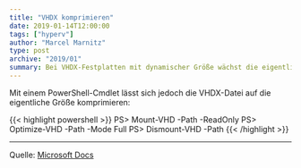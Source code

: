 ```yaml
---
title: "VHDX komprimieren"
date: 2019-01-14T12:00:00
tags: ["hyperv"]
author: "Marcel Marnitz"
type: post
archive: "2019/01"
summary: Bei VHDX-Festplatten mit dynamischer Größe wächst die eigentliche Größe auf dem Datenträger mit der Belegung der virtuellen Festplatte. Löscht man Dateien in der virtuellen Festplatte, wird der Speicherplatz jedoch nicht auf dem Host-Betriebssystem freigegeben (die VHDX-Datei wird nicht kleiner).
---
```


Mit einem PowerShell-Cmdlet lässt sich jedoch die VHDX-Datei auf die eigentliche Größe komprimieren:

{{< highlight powershell >}}
PS> Mount-VHD -Path <VHDX-Datei> -ReadOnly
PS> Optimize-VHD -Path <VHDX-Datei> -Mode Full
PS> Dismount-VHD -Path <VHDX-Datei>
{{< /highlight >}}

---
Quelle: [Microsoft Docs](https://docs.microsoft.com/en-us/powershell/module/hyper-v/optimize-vhd?view=win10-ps)
